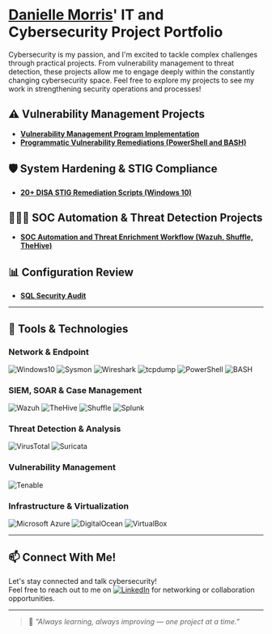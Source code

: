 # <a href="https://www.linkedin.com/in/danielle-morris-04232368/">Danielle Morris</a>' IT and Cybersecurity Project Portfolio

Cybersecurity is my passion, and I'm excited to tackle complex challenges through practical projects. From vulnerability management to threat detection, these projects allow me to engage deeply within the constantly changing cybersecurity space. Feel free to explore my projects to see my work in strengthening security operations and processes!

## ⚠️ Vulnerability Management Projects

- **[Vulnerability Management Program Implementation](https://github.com/Danielle-Morris-1/Vulnerability-Management-Program)**
- **[Programmatic Vulnerability Remediations (PowerShell and BASH)](https://github.com/Danielle-Morris-1/Remediation-Automation)**

## 🛡️ System Hardening & STIG Compliance

- **[20+ DISA STIG Remediation Scripts (Windows 10)](https://github.com/Danielle-Morris-1/STIG-Remediation-Scripts)**  

## 🕵🏾‍♀️ SOC Automation & Threat Detection Projects

- **[SOC Automation and Threat Enrichment Workflow (Wazuh, Shuffle, TheHive)](https://github.com/Danielle-Morris-1/SOC-Automation-Project)**

## 📊 Configuration Review

- **[SQL Security Audit](https://github.com/Danielle-Morris-1/SQL-Security-Audit/tree/main)**

<hr/>

## 🧰 Tools & Technologies

### Network & Endpoint
![Windows10](https://img.shields.io/badge/OS-Windows10-blue)
![Sysmon](https://img.shields.io/badge/Tool-Sysmon%20%2B%20Windows%20Event%20Logs-lightgrey)
![Wireshark](https://img.shields.io/badge/Tool-Wireshark-blue)
![tcpdump](https://img.shields.io/badge/Tool-tcpdump-lightgrey)
![PowerShell](https://img.shields.io/badge/Scripting-PowerShell-darkblue)
![BASH](https://img.shields.io/badge/Scripting-BASH-yellow)

### SIEM, SOAR & Case Management
![Wazuh](https://img.shields.io/badge/Tool-Wazuh-blue)
![TheHive](https://img.shields.io/badge/Tool-TheHive-orange)
![Shuffle](https://img.shields.io/badge/Tool-Shuffle-brightgreen)
![Splunk](https://img.shields.io/badge/SIEM-Splunk-black)

### Threat Detection & Analysis
![VirusTotal](https://img.shields.io/badge/Tool-VirusTotal-lightblue)
![Suricata](https://img.shields.io/badge/NIDS-Suricata-red)

### Vulnerability Management
![Tenable](https://img.shields.io/badge/Tool-Tenable-red)

### Infrastructure & Virtualization
![Microsoft Azure](https://img.shields.io/badge/Cloud-Microsoft%20Azure-0078D4)
![DigitalOcean](https://img.shields.io/badge/Cloud-DigitalOcean-1da1f2)
![VirtualBox](https://img.shields.io/badge/VM-VirtualBox-blueviolet)

---
## 📫 Connect With Me!

Let's stay connected and talk cybersecurity!  
Feel free to reach out to me on [![LinkedIn](https://img.shields.io/badge/LinkedIn-Connect-blue?logo=linkedin)](https://www.linkedin.com/in/danielle-morris-04232368/)
for networking or collaboration opportunities.

---
> 🚀 *"Always learning, always improving — one project at a time."*
